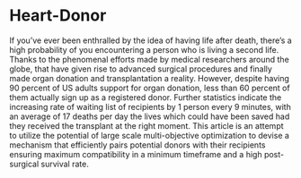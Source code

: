 # Heart-Donor
If you’ve ever been enthralled by the idea of having life after death, there’s a high probability of you encountering a person who is living a second life. Thanks to the phenomenal efforts made by medical researchers around the globe, that have given rise to advanced surgical procedures and finally made organ donation and transplantation a reality. However, despite having 90 percent of US adults support for organ donation, less than 60 percent of them actually sign up as a registered donor. Further statistics indicate the increasing rate of waiting list of recipients by 1 person every 9 minutes, with an average of 17 deaths per day the lives which could have been saved had they received the transplant at the right moment.
This article is an attempt to utilize the potential of large scale multi-objective optimization to devise a mechanism that efficiently pairs potential donors with their recipients ensuring maximum compatibility in a minimum timeframe and a high post-surgical survival rate.

